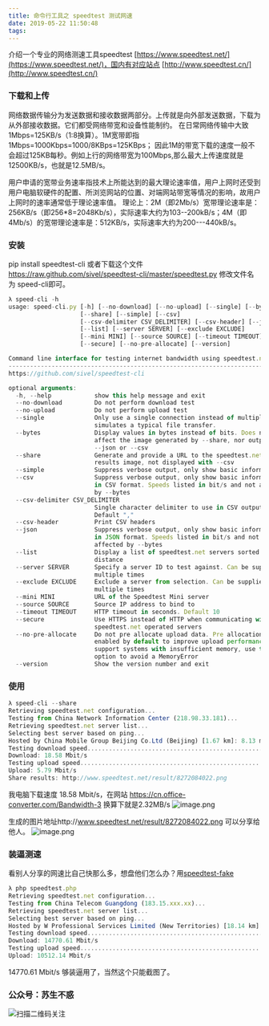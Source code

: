 ```yaml
---
title: 命令行工具之 speedtest 测试网速
date: 2019-05-22 11:50:48
tags:
---
```


介绍一个专业的网络测速工具speedtest [https://www.speedtest.net/](https://www.speedtest.net/)，国内有对应站点 [http://www.speedtest.cn/](http://www.speedtest.cn/)
### 下载和上传
网络数据传输分为发送数据和接收数据两部分。上传就是向外部发送数据，下载为从外部接收数据。它们都受网络带宽和设备性能制约。 在日常网络传输中大致1Mbps=125KB/s（1:8换算）。1M宽带即指1Mbps=1000Kbps=1000/8KBps=125KBps； 因此1M的带宽下载的速度一般不会超过125KB每秒。例如上行的网络带宽为100Mbps,那么最大上传速度就是12500KB/s，也就是12.5MB/s。

用户申请的宽带业务速率指技术上所能达到的最大理论速率值，用户上网时还受到用户电脑软硬件的配置、所浏览网站的位置、对端网站带宽等情况的影响，故用户上网时的速率通常低于理论速率值。 理论上：2M（即2Mb/s）宽带理论速率是：256KB/s（即256*8=2048Kb/s），实际速率大约为103--200kB/s；4M（即4Mb/s）的宽带理论速率是：512KB/s，实际速率大约为200---440kB/s。

### 安装
pip install speedtest-cli 
或者下载这个文件 https://raw.github.com/sivel/speedtest-cli/master/speedtest.py
 修改文件名为 speed-cli即可。
```js
λ speed-cli -h
usage: speed-cli.py [-h] [--no-download] [--no-upload] [--single] [--bytes]
                    [--share] [--simple] [--csv]
                    [--csv-delimiter CSV_DELIMITER] [--csv-header] [--json]
                    [--list] [--server SERVER] [--exclude EXCLUDE]
                    [--mini MINI] [--source SOURCE] [--timeout TIMEOUT]
                    [--secure] [--no-pre-allocate] [--version]

Command line interface for testing internet bandwidth using speedtest.net.
--------------------------------------------------------------------------
https://github.com/sivel/speedtest-cli

optional arguments:
  -h, --help            show this help message and exit
  --no-download         Do not perform download test
  --no-upload           Do not perform upload test
  --single              Only use a single connection instead of multiple. This
                        simulates a typical file transfer.
  --bytes               Display values in bytes instead of bits. Does not
                        affect the image generated by --share, nor output from
                        --json or --csv
  --share               Generate and provide a URL to the speedtest.net share
                        results image, not displayed with --csv
  --simple              Suppress verbose output, only show basic information
  --csv                 Suppress verbose output, only show basic information
                        in CSV format. Speeds listed in bit/s and not affected
                        by --bytes
  --csv-delimiter CSV_DELIMITER
                        Single character delimiter to use in CSV output.
                        Default ","
  --csv-header          Print CSV headers
  --json                Suppress verbose output, only show basic information
                        in JSON format. Speeds listed in bit/s and not
                        affected by --bytes
  --list                Display a list of speedtest.net servers sorted by
                        distance
  --server SERVER       Specify a server ID to test against. Can be supplied
                        multiple times
  --exclude EXCLUDE     Exclude a server from selection. Can be supplied
                        multiple times
  --mini MINI           URL of the Speedtest Mini server
  --source SOURCE       Source IP address to bind to
  --timeout TIMEOUT     HTTP timeout in seconds. Default 10
  --secure              Use HTTPS instead of HTTP when communicating with
                        speedtest.net operated servers
  --no-pre-allocate     Do not pre allocate upload data. Pre allocation is
                        enabled by default to improve upload performance. To
                        support systems with insufficient memory, use this
                        option to avoid a MemoryError
  --version             Show the version number and exit
```

### 使用
```js
λ speed-cli --share
Retrieving speedtest.net configuration...
Testing from China Network Information Center (218.98.33.181)...
Retrieving speedtest.net server list...
Selecting best server based on ping...
Hosted by China Mobile Group Beijing Co.Ltd (Beijing) [1.67 km]: 8.13 ms
Testing download speed................................................................................
Download: 18.58 Mbit/s
Testing upload speed......................................................................................................
Upload: 5.79 Mbit/s
Share results: http://www.speedtest.net/result/8272084022.png
```
我电脑下载速度 18.58 Mbit/s，在网站 https://cn.office-converter.com/Bandwidth-3 换算下就是2.32MB/s
![image.png](https://upload-images.jianshu.io/upload_images/17817191-9abb33b20ea85a6f.png?imageMogr2/auto-orient/strip%7CimageView2/2/w/1240)

生成的图片地址http://www.speedtest.net/result/8272084022.png 可以分享给他人。
![image.png](https://upload-images.jianshu.io/upload_images/17817191-8a2038cb374c86e3.png?imageMogr2/auto-orient/strip%7CimageView2/2/w/1240)

### 装逼测速
看别人分享的网速比自己快那么多，想盘他们怎么办？用[speedtest-fake](https://github.com/kasuganosoras/speedtest-fake)
```js
λ php speedtest.php
Retrieving speedtest.net configuration...
Testing from China Telecom Guangdong (183.15.xxx.xx)...
Retrieving speedtest.net server list...
Selecting best server based on ping...
Hosted by W Professional Services Limited (New Territories) [18.14 km]: 43.12 ms
Testing download speed................................................................................
Download: 14770.61 Mbit/s
Testing upload speed................................................................................................
Upload: 10512.14 Mbit/s

```
14770.61 Mbit/s 够装逼用了，当然这个只能截图了。
### 公众号：苏生不惑
 ![扫描二维码关注](https://upload-images.jianshu.io/upload_images/17817191-6e0079f95d4c0338.jpg?imageMogr2/auto-orient/strip%7CimageView2/2/w/1240)
